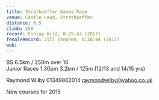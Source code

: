 ```yaml
---
title: Strathpeffer Games Race
venue: Castle Leod, Strathpeffer
distance: 6.5
climb: 250
record: Finlay Wild, 0:25:43 (2017)
femaleRecord: Jill Stephen, 0:30:44 (2017)
web: 
---
```

BS 6.5km / 250m over 16  
Junior Races 1.30pm 3.2km / 125m (12/13 and 14/15 yrs)

Raymond Wilby 01349862014 raymondwilby@yahoo.co.uk

New courses for 2015